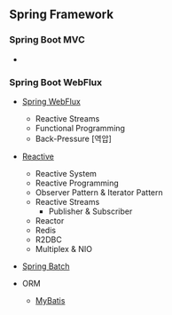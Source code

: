 ## Spring Framework



### Spring Boot MVC

- 



### Spring Boot WebFlux

- [Spring WebFlux](./Spring%20WebFlux.md)
  
  - Reactive Streams
  - Functional Programming
  - Back-Pressure [역압]
  
- [Reactive](./Reactive.md)
  
  - Reactive System
  - Reactive Programming
  - Observer Pattern & Iterator Pattern
  - Reactive Streams
    - Publisher & Subscriber
  - Reactor
  - Redis
  - R2DBC
  - Multiplex & NIO
  
- [Spring Batch](./Spring%20Batch)

- ORM

  - [MyBatis](./MyBatis.md)

  

